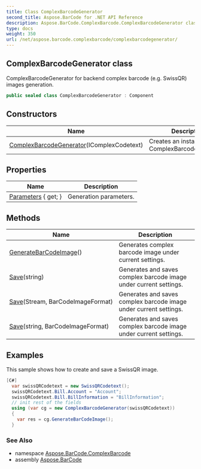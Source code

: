 ```yaml
---
title: Class ComplexBarcodeGenerator
second_title: Aspose.BarCode for .NET API Reference
description: Aspose.BarCode.ComplexBarcode.ComplexBarcodeGenerator class. ComplexBarcodeGenerator for backend complex barcode e.g. SwissQR images generation
type: docs
weight: 350
url: /net/aspose.barcode.complexbarcode/complexbarcodegenerator/
---
```

## ComplexBarcodeGenerator class

ComplexBarcodeGenerator for backend complex barcode (e.g. SwissQR) images generation.

```csharp
public sealed class ComplexBarcodeGenerator : Component
```

## Constructors

| Name | Description |
| --- | --- |
| [ComplexBarcodeGenerator](complexbarcodegenerator/)(IComplexCodetext) | Creates an instance of ComplexBarcodeGenerator. |

## Properties

| Name | Description |
| --- | --- |
| [Parameters](../../aspose.barcode.complexbarcode/complexbarcodegenerator/parameters/) { get; } | Generation parameters. |

## Methods

| Name | Description |
| --- | --- |
| [GenerateBarCodeImage](../../aspose.barcode.complexbarcode/complexbarcodegenerator/generatebarcodeimage/)() | Generates complex barcode image under current settings. |
| [Save](../../aspose.barcode.complexbarcode/complexbarcodegenerator/save/#save_1)(string) | Generates and saves complex barcode image under current settings. |
| [Save](../../aspose.barcode.complexbarcode/complexbarcodegenerator/save/#save)(Stream, BarCodeImageFormat) | Generates and saves complex barcode image under current settings. |
| [Save](../../aspose.barcode.complexbarcode/complexbarcodegenerator/save/#save_2)(string, BarCodeImageFormat) | Generates and saves complex barcode image under current settings. |

## Examples

This sample shows how to create and save a SwissQR image.

```csharp
[C#]
  var swissQRCodetext = new SwissQRCodetext();
  swissQRCodetext.Bill.Account = "Account";
  swissQRCodetext.Bill.BillInformation = "BillInformation";
  // init rest of the fields
  using (var cg = new ComplexBarcodeGenerator(swissQRCodetext))
  {
    var res = cg.GenerateBarCodeImage();
  }
```

### See Also

* namespace [Aspose.BarCode.ComplexBarcode](../../aspose.barcode.complexbarcode/)
* assembly [Aspose.BarCode](../../)


